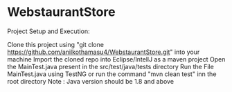 # WebstaurantStore

Project Setup and Execution:

Clone this project using "git clone https://github.com/anilkothamasu4/WebstaurantStore.git" into your machine
Import the cloned repo into Eclipse/IntellJ as a maven project
Open the MainTest.java present in the src/test/java/tests directory
Run the File MainTest.java using TestNG or run the command "mvn clean test" inn the root directory
Note : Java version should be 1.8 and above
